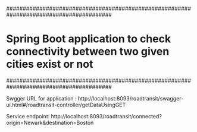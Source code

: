 ########################################################################################
# Spring Boot application to  check connectivity between two given cities exist or not #
######################################################################################## 

Swgger URL for application : http://localhost:8093/roadtransit/swagger-ui.html#/roadtransit-controller/getDataUsingGET

Service endpoint: http://localhost:8093/roadtransit/connected?origin=Newark&destination=Boston